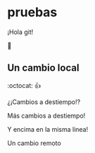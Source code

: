 # pruebas

¡Hola git!

:bug:

## Un cambio local
:octocat: :+1:


¿¡Cambios a destiempo!?

Más cambios a destiempo!

Y encima en la misma linea!

Un cambio remoto
